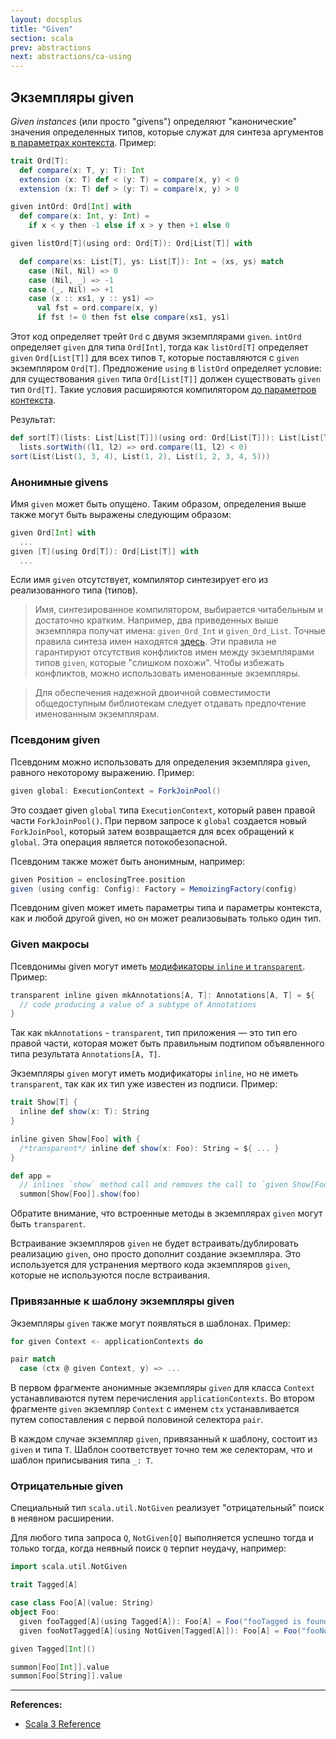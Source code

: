 ```yaml
---
layout: docsplus
title: "Given"
section: scala
prev: abstractions
next: abstractions/ca-using
---
```


## Экземпляры given

_Given instances_ (или просто "givens") определяют "канонические" значения определенных типов, 
которые служат для синтеза аргументов [в параметрах контекста](@DOC@abstractions/ca-using). 
Пример:

```scala mdoc:silent
trait Ord[T]:
  def compare(x: T, y: T): Int
  extension (x: T) def < (y: T) = compare(x, y) < 0
  extension (x: T) def > (y: T) = compare(x, y) > 0

given intOrd: Ord[Int] with
  def compare(x: Int, y: Int) =
    if x < y then -1 else if x > y then +1 else 0

given listOrd[T](using ord: Ord[T]): Ord[List[T]] with

  def compare(xs: List[T], ys: List[T]): Int = (xs, ys) match
    case (Nil, Nil) => 0
    case (Nil, _) => -1
    case (_, Nil) => +1
    case (x :: xs1, y :: ys1) =>
      val fst = ord.compare(x, y)
      if fst != 0 then fst else compare(xs1, ys1)
```

Этот код определяет трейт `Ord` с двумя экземплярами `given`. 
`intOrd` определяет `given` для типа `Ord[Int]`, 
тогда как `listOrd[T]` определяет `given` `Ord[List[T]]` для всех типов `T`, 
которые поставляются с `given` экземпляром `Ord[T]`. 
Предложение `using` в `listOrd` определяет условие: 
для существования `given` типа `Ord[List[T]]` должен существовать `given` тип `Ord[T]`. 
Такие условия расширяются компилятором [до параметров контекста](@DOC@abstractions/ca-using).

Результат:

```scala mdoc
def sort[T](lists: List[List[T]])(using ord: Ord[List[T]]): List[List[T]] =
  lists.sortWith((l1, l2) => ord.compare(l1, l2) < 0)
sort(List(List(1, 3, 4), List(1, 2), List(1, 2, 3, 4, 5)))
```

### Анонимные givens

Имя `given` может быть опущено. 
Таким образом, определения выше также могут быть выражены следующим образом:

```scala
given Ord[Int] with
  ...
given [T](using Ord[T]): Ord[List[T]] with
  ...
```

Если имя `given` отсутствует, компилятор синтезирует его из реализованного типа (типов).

> Имя, синтезированное компилятором, выбирается читабельным и достаточно кратким. 
> Например, два приведенных выше экземпляра получат имена: `given_Ord_Int` и `given_Ord_List`.
> Точные правила синтеза имен находятся [здесь](https://docs.scala-lang.org/scala3/reference/contextual/relationship-implicits.html#anonymous-given-instances). 
> Эти правила не гарантируют отсутствия конфликтов имен между экземплярами типов `given`, которые "слишком похожи". 
> Чтобы избежать конфликтов, можно использовать именованные экземпляры.

> Для обеспечения надежной двоичной совместимости 
> общедоступным библиотекам следует отдавать предпочтение именованным экземплярам.

### Псевдоним given

Псевдоним можно использовать для определения экземпляра `given`, равного некоторому выражению. 
Пример:

```scala
given global: ExecutionContext = ForkJoinPool()
```

Это создает given `global` типа `ExecutionContext`, который равен правой части `ForkJoinPool()`. 
При первом запросе к `global` создается новый `ForkJoinPool`, 
который затем возвращается для всех обращений к `global`. 
Эта операция является потокобезопасной.

Псевдоним также может быть анонимным, например:

```scala
given Position = enclosingTree.position
given (using config: Config): Factory = MemoizingFactory(config)
```

Псевдоним given может иметь параметры типа и параметры контекста, как и любой другой given, 
но он может реализовывать только один тип.

### Given макросы

Псевдонимы given могут иметь [модификаторы `inline` и `transparent`](@DOC@metaprogramming/inline).
Пример:

```scala
transparent inline given mkAnnotations[A, T]: Annotations[A, T] = ${
  // code producing a value of a subtype of Annotations
}
```

Так как `mkAnnotations` - `transparent`, тип приложения — это тип его правой части, 
которая может быть правильным подтипом объявленного типа результата `Annotations[A, T]`.

Экземпляры `given` могут иметь модификаторы `inline`, но не иметь `transparent`, 
так как их тип уже известен из подписи. 
Пример:

```scala
trait Show[T] {
  inline def show(x: T): String
}

inline given Show[Foo] with {
  /*transparent*/ inline def show(x: Foo): String = ${ ... }
}

def app =
  // inlines `show` method call and removes the call to `given Show[Foo]`
  summon[Show[Foo]].show(foo)
```

Обратите внимание, что встроенные методы в экземплярах `given` могут быть `transparent`.

Встраивание экземпляров `given` не будет встраивать/дублировать реализацию `given`, 
оно просто дополнит создание экземпляра. 
Это используется для устранения мертвого кода экземпляров `given`, которые не используются после встраивания.

### Привязанные к шаблону экземпляры given

Экземпляры `given` также могут появляться в шаблонах. Пример:

```scala
for given Context <- applicationContexts do

pair match
  case (ctx @ given Context, y) => ...
```

В первом фрагменте анонимные экземпляры `given` для класса `Context` 
устанавливаются путем перечисления `applicationContexts`. 
Во втором фрагменте `given` экземпляр `Context` с именем `ctx` 
устанавливается путем сопоставления с первой половиной селектора `pair`.

В каждом случае экземпляр `given`, привязанный к шаблону, состоит из `given` и типа `T`. 
Шаблон соответствует точно тем же селекторам, что и шаблон приписывания типа `_: T`.

### Отрицательные given

Специальный тип `scala.util.NotGiven` реализует "отрицательный" поиск в неявном расширении.

Для любого типа запроса `Q`, `NotGiven[Q]` выполняется успешно тогда и только тогда, 
когда неявный поиск `Q` терпит неудачу, например:

```scala mdoc:silent
import scala.util.NotGiven

trait Tagged[A]

case class Foo[A](value: String)
object Foo:
  given fooTagged[A](using Tagged[A]): Foo[A] = Foo("fooTagged is found")
  given fooNotTagged[A](using NotGiven[Tagged[A]]): Foo[A] = Foo("fooNotTagged is found")

given Tagged[Int]()
```

```scala mdoc
summon[Foo[Int]].value
summon[Foo[String]].value
```


---

**References:**
- [Scala 3 Reference](https://docs.scala-lang.org/scala3/reference/contextual/givens.html)
